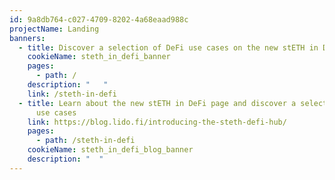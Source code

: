 ```yaml
---
id: 9a8db764-c027-4709-8202-4a68eaad988c
projectName: Landing
banners:
  - title: Discover a selection of DeFi use cases on the new stETH in DeFi page
    cookieName: steth_in_defi_banner
    pages:
      - path: /
    description: "   "
    link: /steth-in-defi
  - title: Learn about the new stETH in DeFi page and discover a selection of DeFi
      use cases
    link: https://blog.lido.fi/introducing-the-steth-defi-hub/
    pages:
      - path: /steth-in-defi
    cookieName: steth_in_defi_blog_banner
    description: "  "
---
```

